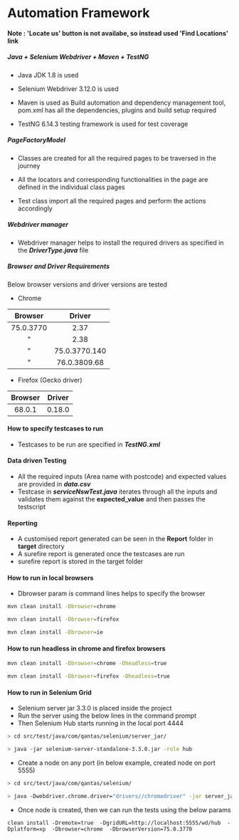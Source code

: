 

# Automation Framework

#### Note : 'Locate us' button is not availabe, so instead used 'Find Locations' link

##### Java + Selenium Webdriver + Maven + TestNG

- Java JDK 1.8 is used

- Selenium Webdriver 3.12.0 is used

- Maven is used as Build automation and dependency management tool, pom.xml has all the dependencies, plugins and build setup required

- TestNG 6.14.3 testing framework is used for test coverage


##### PageFactoryModel

- Classes are created for all the required pages to be traversed in the journey

- All the locators and corresponding functionalities in the page are defined in the individual class pages

- Test class import all the required pages and perform the actions accordingly 

##### Webdriver manager 

- Webdriver manager helps to install the required drivers as specified in the _**DriverType.java**_ file


##### Browser and Driver Requirements

Below browser versions and driver versions are tested 

- Chrome 

Browser|Driver
:---:|:----:
75.0.3770|2.37
"| 2.38
"| 75.0.3770.140
"| 76.0.3809.68


- Firefox (Gecko driver) 

Browser|Driver
:---: |:---:
68.0.1 | 0.18.0


#### How to specify testcases to run

- Testcases to be run are specified in _**TestNG.xml**_

#### Data driven Testing

- All the required inputs (Area name with postcode) and expected values are provided in _**data.csv**_
- Testcase in _**serviceNswTest.java**_ iterates through all the inputs and validates them against the **expected_value** and then passes the testscript

#### Reporting

- A customised report generated can be seen in the **Report** folder in **target** directory
- A surefire report is generated once the testcases are run
- surefire report is stored in the target folder


#### How to run in local browsers

- Dbrowser param is command lines helps to specify the browser

```bash
mvn clean install -Dbrowser=chrome
```

```bash
mvn clean install -Dbrowser=firefox
```

```bash
mvn clean install -Dbrowser=ie
```

#### How to run headless in chrome and firefox browsers

```bash
mvn clean install -Dbrowser=chrome -Dheadless=true
```

```bash
mvn clean install -Dbrowser=firefox -Dheadless=true
```


#### How to run in Selenium Grid

- Selenium server jar 3.3.0 is placed inside the project
- Run the server using the below lines in the command prompt
- Then Selenium Hub starts running in the local port 4444

```bash
> cd src/test/java/com/qantas/selenium/server_jar/

> java -jar selenium-server-standalone-3.3.0.jar -role hub
```

- Create a node on any port (in below example, created node on port 5555)

```bash
> cd src/test/java/com/qantas/selenium/

> java -Dwebdriver.chrome.driver="drivers//chromedriver" -jar server_jar/selenium-server-standalone-3.3.0.jar -role node -port 5555 -nodeConfig node_config.json
```

- Once node is created, then we can run the tests using the below params

```
clean install -Dremote=true  -DgridURL=http://localhost:5555/wd/hub  -Dplatform=xp  -Dbrowser=chrome  -DbrowserVersion=75.0.3770
```

